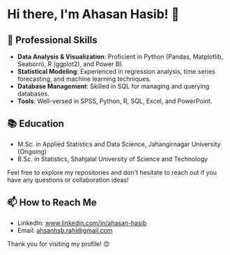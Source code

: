 # Hi there, I'm Ahasan Hasib! 👋


## 💼 Professional Skills
- **Data Analysis & Visualization**: Proficient in Python (Pandas, Matplotlib, Seaborn), R (ggplot2), and Power BI.
- **Statistical Modeling**: Experienced in regression analysis, time series forecasting, and machine learning techniques.
- **Database Management**: Skilled in SQL for managing and querying databases.
- **Tools**: Well-versed in SPSS, Python, R, SQL, Excel, and PowerPoint.

## 📚 Education
- M.Sc. in Applied Statistics and Data Science, Jahangirnagar University (Ongoing)
- B.Sc. in Statistics, Shahjalal University of Science and Technology

Feel free to explore my repositories and don't hesitate to reach out if you have any questions or collaboration ideas!

## 📫 How to Reach Me
- LinkedIn: www.linkedin.com/in/ahasan-hasib
- Email: ahsanhsb.rahi@gmail.com

Thank you for visiting my profile! 😊

